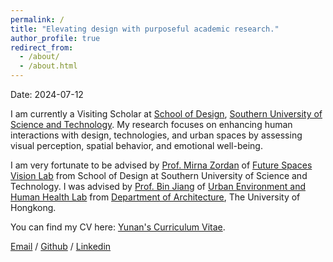 ```yaml
---
permalink: /
title: "Elevating design with purposeful academic research."
author_profile: true
redirect_from: 
  - /about/
  - /about.html
---
```

Date: 2024-07-12

I am currently a Visiting Scholar at [School of Design](https://designschool.sustech.edu.cn/cn), [Southern University of Science and Technology](https://www.sustech.edu.cn/). My research focuses on enhancing human interactions with design, technologies, and urban spaces by assessing visual perception, spatial behavior, and emotional well-being. 

I am very fortunate to be advised by [Prof. Mirna Zordan](https://designschool.sustech.edu.cn/about/team/faculty/544.html) of [Future Spaces Vision Lab](https://www.mirnazordan.com/) from School of Design at Southern University of Science and Technology. I was advised by [Prof. Bin Jiang](https://www.arch.hku.hk/staff/dla/jiang-bin/) of [Urban Environment and Human Health Lab](https://uehh.hku.hk/) from [Department of Architecture](https://www.arch.hku.hk/), The University of Hongkong.

You can find my CV here: [Yunan's Curriculum Vitae](../assets/CV__Yunan_YANG_.pdf).

[Email](mailto:yyn613125@gmail.com) / [Github](https://github.com/yunan613/yunan613) / [Linkedin](https://www.linkedin.com/feed/)
